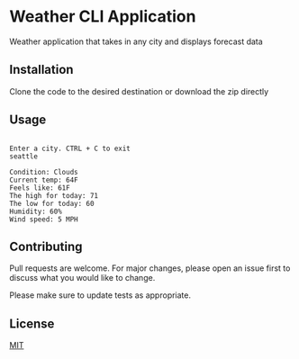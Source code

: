 # Weather CLI Application

Weather application that takes in any city and displays forecast data

## Installation

Clone the code to the desired destination or download the zip directly

## Usage

```

Enter a city. CTRL + C to exit
seattle

Condition: Clouds
Current temp: 64F
Feels like: 61F
The high for today: 71
The low for today: 60
Humidity: 60%
Wind speed: 5 MPH
```

## Contributing
Pull requests are welcome. For major changes, please open an issue first to discuss what you would like to change.

Please make sure to update tests as appropriate.

## License
[MIT](https://choosealicense.com/licenses/mit/)